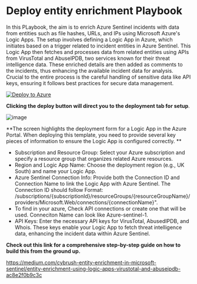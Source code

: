 # Deploy entity enrichment Playbook

In this PLaybook, the aim is to enrich Azure Sentinel incidents with data from entities such as file hashes, URLs, and IPs using Microsoft Azure's Logic Apps.
The setup involves defining a Logic App in Azure, which initiates based on a trigger related to incident entities in Azure Sentinel. This Logic App then fetches and processes data from related entities using APIs from VirusTotal and AbuseIPDB, two services known for their threat intelligence data.
These enriched details are then added as comments to the incidents, thus enhancing the available incident data for analysis. Crucial to the entire process is the careful handling of sensitive data like API keys, ensuring it follows best practices for secure data management.

[![Deploy to Azure](https://aka.ms/deploytoazurebutton)](https://portal.azure.com/#create/Microsoft.Template/uri/https%3A%2F%2Fraw.githubusercontent.com%2Fdoyinr6%2Fcybrush%2Fmain%2Fdeployentity.json)

**Clicking the deploy button will direct you to the deployment tab for setup**.

![image](https://github.com/user-attachments/assets/e11c4462-05fe-4df3-a0f5-0ab6475f1498)

**The screen highlights the deployment form for a Logic App in the Azure Portal. When deploying this template, you need to provide several key pieces of information to ensure the Logic App is configured correctly.
**
- Subscription and Resource Group: Select your Azure subscription and specify a resource group that organizes related Azure resources.
- Region and Logic App Name: Choose the deployment region (e.g., UK South) and name your Logic App.
- Azure Sentinel Connection Info: Provide both the Connection ID and Connection Name to link the Logic App with Azure Sentinel. The Connection ID should follow Format: /subscriptions/{subscriptionId}/resourceGroups/{resourceGroupName}/providers/Microsoft.Web/connections/{connectionName}".
- To find in your azure, Check API connections or create one that will be used.  Conneciton Name can look like Azure-sentinel-1.
- API Keys: Enter the necessary API keys for VirusTotal, AbusedIPDB, and Whois. These keys enable your Logic App to fetch threat intelligence data, enhancing the incident data within Azure Sentinel.

**Check out this link for a comprehensive step-by-step guide on how to build this from the ground up.**

https://medium.com/cybrush-entity-enrichment-in-microsoft-sentinel/entity-enrichment-using-logic-apps-virustotal-and-abuseipdb-ac8e2f0b9c3c
